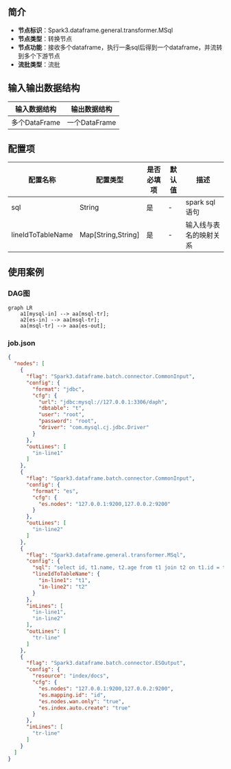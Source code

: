 ## 简介

- **节点标识**：Spark3.dataframe.general.transformer.MSql
- **节点类型**：转换节点
- **节点功能**：接收多个dataframe，执行一条sql后得到一个dataframe，并流转到多个下游节点
- **流批类型**：流批

## 输入输出数据结构

| 输入数据结构      | 输出数据结构      |
|-------------|-------------|
| 多个DataFrame | 一个DataFrame |

## 配置项

| 配置名称              | 配置类型               | 是否必填项 | 默认值 | 描述          |
|-------------------|--------------------|-------|-----|-------------|
| sql               | String             | 是     | -   | spark sql语句 |
| lineIdToTableName | Map[String,String] | 是     | -   | 输入线与表名的映射关系 |

## 使用案例

### DAG图

```mermaid
graph LR
    a1[mysql-in] --> aa[msql-tr];
    a2[es-in] --> aa[msql-tr];
    aa[msql-tr] --> aaa[es-out];
```

### job.json

```json
{
  "nodes": [
    {
      "flag": "Spark3.dataframe.batch.connector.CommonInput",
      "config": {
        "format": "jdbc",
        "cfg": {
          "url": "jdbc:mysql://127.0.0.1:3306/daph",
          "dbtable": "t",
          "user": "root",
          "password": "root",
          "driver": "com.mysql.cj.jdbc.Driver"
        }
      },
      "outLines": [
        "in-line1"
      ]
    },
    {
      "flag": "Spark3.dataframe.batch.connector.CommonInput",
      "config": {
        "format": "es",
        "cfg": {
          "es.nodes": "127.0.0.1:9200,127.0.0.2:9200"
        }
      },
      "outLines": [
        "in-line2"
      ]
    },
    {
      "flag": "Spark3.dataframe.general.transformer.MSql",
      "config": {
        "sql": "select id, t1.name, t2.age from t1 join t2 on t1.id = t2.id",
        "lineIdToTableName": {
          "in-line1": "t1",
          "in-line2": "t2"
        }
      },
      "inLines": [
        "in-line1",
        "in-line2"
      ],
      "outLines": [
        "tr-line"
      ]
    },
    {
      "flag": "Spark3.dataframe.batch.connector.ESOutput",
      "config": {
        "resource": "index/docs",
        "cfg": {
          "es.nodes": "127.0.0.1:9200,127.0.0.2:9200",
          "es.mapping.id": "id",
          "es.nodes.wan.only": "true",
          "es.index.auto.create": "true"
        }
      },
      "inLines": [
        "tr-line"
      ]
    }
  ]
}
```
